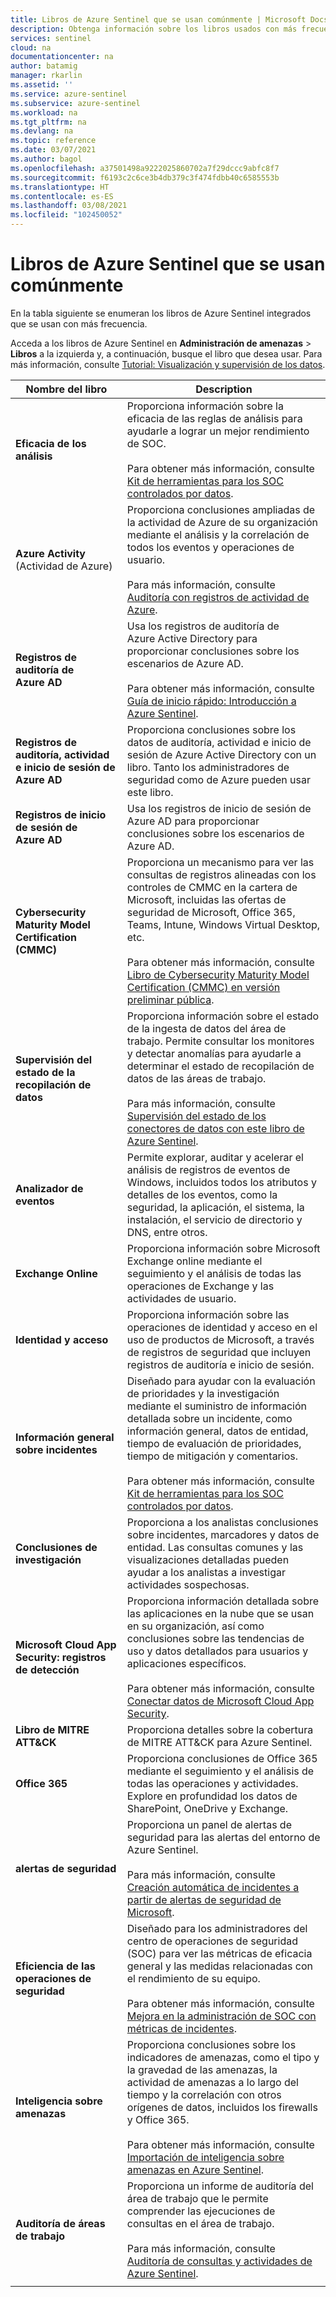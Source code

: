 ```yaml
---
title: Libros de Azure Sentinel que se usan comúnmente | Microsoft Docs
description: Obtenga información sobre los libros usados con más frecuencia para usar los recursos de Azure Sentinel populares integrados.
services: sentinel
cloud: na
documentationcenter: na
author: batamig
manager: rkarlin
ms.assetid: ''
ms.service: azure-sentinel
ms.subservice: azure-sentinel
ms.workload: na
ms.tgt_pltfrm: na
ms.devlang: na
ms.topic: reference
ms.date: 03/07/2021
ms.author: bagol
ms.openlocfilehash: a37501498a9222025860702a7f29dccc9abfc8f7
ms.sourcegitcommit: f6193c2c6ce3b4db379c3f474fdbb40c6585553b
ms.translationtype: HT
ms.contentlocale: es-ES
ms.lasthandoff: 03/08/2021
ms.locfileid: "102450052"
---
```

# <a name="commonly-used-azure-sentinel-workbooks"></a>Libros de Azure Sentinel que se usan comúnmente

En la tabla siguiente se enumeran los libros de Azure Sentinel integrados que se usan con más frecuencia.

Acceda a los libros de Azure Sentinel en **Administración de amenazas** > **Libros** a la izquierda y, a continuación, busque el libro que desea usar. Para más información, consulte [Tutorial: Visualización y supervisión de los datos](tutorial-monitor-your-data.md).

|Nombre del libro  |Description  |
|---------|---------|
|**Eficacia de los análisis**     |  Proporciona información sobre la eficacia de las reglas de análisis para ayudarle a lograr un mejor rendimiento de SOC. <br><br>Para obtener más información, consulte [Kit de herramientas para los SOC controlados por datos](https://techcommunity.microsoft.com/t5/azure-sentinel/the-toolkit-for-data-driven-socs/ba-p/2143152).|
|**Azure Activity** (Actividad de Azure)     |     Proporciona conclusiones ampliadas de la actividad de Azure de su organización mediante el análisis y la correlación de todos los eventos y operaciones de usuario. <br><br>Para más información, consulte [Auditoría con registros de actividad de Azure](audit-sentinel-data.md#auditing-with-azure-activity-logs).    |
|**Registros de auditoría de Azure AD**     |  Usa los registros de auditoría de Azure Active Directory para proporcionar conclusiones sobre los escenarios de Azure AD. <br><br>Para obtener más información, consulte [Guía de inicio rápido: Introducción a Azure Sentinel](quickstart-get-visibility.md).     |
|**Registros de auditoría, actividad e inicio de sesión de Azure AD**     |   Proporciona conclusiones sobre los datos de auditoría, actividad e inicio de sesión de Azure Active Directory con un libro. Tanto los administradores de seguridad como de Azure pueden usar este libro.      |
|**Registros de inicio de sesión de Azure AD**     | Usa los registros de inicio de sesión de Azure AD para proporcionar conclusiones sobre los escenarios de Azure AD.        |
|**Cybersecurity Maturity Model Certification (CMMC)**     |   Proporciona un mecanismo para ver las consultas de registros alineadas con los controles de CMMC en la cartera de Microsoft, incluidas las ofertas de seguridad de Microsoft, Office 365, Teams, Intune, Windows Virtual Desktop, etc. <br><br>Para obtener más información, consulte [Libro de Cybersecurity Maturity Model Certification (CMMC) en versión preliminar pública](https://techcommunity.microsoft.com/t5/azure-sentinel/what-s-new-cybersecurity-maturity-model-certification-cmmc/ba-p/2111184).|
|**Supervisión del estado de la recopilación de datos**     |   Proporciona información sobre el estado de la ingesta de datos del área de trabajo. Permite consultar los monitores y detectar anomalías para ayudarle a determinar el estado de recopilación de datos de las áreas de trabajo.  <br><br>Para más información, consulte [Supervisión del estado de los conectores de datos con este libro de Azure Sentinel](monitor-data-connector-health.md).    |
|**Analizador de eventos**     |  Permite explorar, auditar y acelerar el análisis de registros de eventos de Windows, incluidos todos los atributos y detalles de los eventos, como la seguridad, la aplicación, el sistema, la instalación, el servicio de directorio y DNS, entre otros.       |
|**Exchange Online**     |Proporciona información sobre Microsoft Exchange online mediante el seguimiento y el análisis de todas las operaciones de Exchange y las actividades de usuario.         |
|**Identidad y acceso**     |   Proporciona información sobre las operaciones de identidad y acceso en el uso de productos de Microsoft, a través de registros de seguridad que incluyen registros de auditoría e inicio de sesión.     |
|**Información general sobre incidentes**     |   Diseñado para ayudar con la evaluación de prioridades y la investigación mediante el suministro de información detallada sobre un incidente, como información general, datos de entidad, tiempo de evaluación de prioridades, tiempo de mitigación y comentarios. <br><br>Para obtener más información, consulte [Kit de herramientas para los SOC controlados por datos](https://techcommunity.microsoft.com/t5/azure-sentinel/the-toolkit-for-data-driven-socs/ba-p/2143152).      |
|**Conclusiones de investigación**     | Proporciona a los analistas conclusiones sobre incidentes, marcadores y datos de entidad. Las consultas comunes y las visualizaciones detalladas pueden ayudar a los analistas a investigar actividades sospechosas.       |
|**Microsoft Cloud App Security: registros de detección**     |   Proporciona información detallada sobre las aplicaciones en la nube que se usan en su organización, así como conclusiones sobre las tendencias de uso y datos detallados para usuarios y aplicaciones específicos.  <br><br>Para obtener más información, consulte [Conectar datos de Microsoft Cloud App Security](connect-cloud-app-security.md).|
|**Libro de MITRE ATT&CK**     |   Proporciona detalles sobre la cobertura de MITRE ATT&CK para Azure Sentinel.      |
|**Office 365**     |  Proporciona conclusiones de Office 365 mediante el seguimiento y el análisis de todas las operaciones y actividades. Explore en profundidad los datos de SharePoint, OneDrive y Exchange.       |
|**alertas de seguridad**     |  Proporciona un panel de alertas de seguridad para las alertas del entorno de Azure Sentinel. <br><br>Para más información, consulte [Creación automática de incidentes a partir de alertas de seguridad de Microsoft](create-incidents-from-alerts.md).      |
|**Eficiencia de las operaciones de seguridad**     |  Diseñado para los administradores del centro de operaciones de seguridad (SOC) para ver las métricas de eficacia general y las medidas relacionadas con el rendimiento de su equipo. <br><br>Para obtener más información, consulte [Mejora en la administración de SOC con métricas de incidentes](manage-soc-with-incident-metrics.md).  |
|**Inteligencia sobre amenazas**     | Proporciona conclusiones sobre los indicadores de amenazas, como el tipo y la gravedad de las amenazas, la actividad de amenazas a lo largo del tiempo y la correlación con otros orígenes de datos, incluidos los firewalls y Office 365.  <br><br>Para obtener más información, consulte [Importación de inteligencia sobre amenazas en Azure Sentinel](import-threat-intelligence.md).      |
|**Auditoría de áreas de trabajo**     |  Proporciona un informe de auditoría del área de trabajo que le permite comprender las ejecuciones de consultas en el área de trabajo.   <br><br>Para más información, consulte [Auditoría de consultas y actividades de Azure Sentinel](audit-sentinel-data.md).  |
|     |         |

